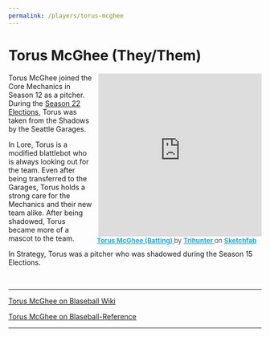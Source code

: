 ```yaml
---
permalink: /players/torus-mcghee
---
```


# Torus McGhee (They/Them)

<div class="sketchfab-embed-wrapper" style="float: right"> <iframe title="Torus McGhee (Batting)" width="325px" 
height="325px" style="float: right; padding-left: 10px" frameborder="0" allowfullscreen mozallowfullscreen="true" 
webkitallowfullscreen="true" allow="autoplay; fullscreen; xr-spatial-tracking" xr-spatial-tracking 
execution-while-out-of-viewport execution-while-not-rendered web-share src="https://sketchfab.com/models/daca659eafc043d1b8fa057310fbfc9f/embed"> 
</iframe> <p style="font-size: 13px; font-weight: normal; margin: 10px; color: #4A4A4A;"> 
<a href="https://sketchfab.com/3d-models/torus-mcghee-batting-daca659eafc043d1b8fa057310fbfc9f?utm_medium=embed&utm_campaign=share-popup&utm_content=daca659eafc043d1b8fa057310fbfc9f" 
target="_blank" style="font-weight: bold; color: #1CAAD9;"> Torus McGhee (Batting) </a> by <a href="https://sketchfab.com/deathinyourgeneraldirection?utm_medium=embed&utm_campaign=share-popup&utm_content=daca659eafc043d1b8fa057310fbfc9f" 
target="_blank" style="font-weight: bold; color: #1CAAD9;"> Trihunter </a> on <a href="https://sketchfab.com?utm_medium=embed&utm_campaign=share-popup&utm_content=daca659eafc043d1b8fa057310fbfc9f" 
target="_blank" style="font-weight: bold; color: #1CAAD9;">Sketchfab</a></p></div>

Torus McGhee joined the Core Mechanics in Season 12 as a pitcher. During the [Season 22 
Elections](/team-history/season22/#torus-gets-pulled), Torus was taken from the Shadows by the Seattle Garages.

In Lore, Torus is a modified blattlebot who is always looking out for the team. Even after being transferred to the
Garages, Torus holds a strong care for the Mechanics and their new team alike. After being shadowed, Torus became more
of a mascot to the team.

In Strategy, Torus was a pitcher who was shadowed during the Season 15 Elections.

&nbsp;
&nbsp;

---

[Torus McGhee on Blaseball Wiki](https://www.blaseball.wiki/w/Torus_McGhee)

[Torus McGhee on Blaseball-Reference](https://blaseball-reference.com/players/torus-mcghee)

---